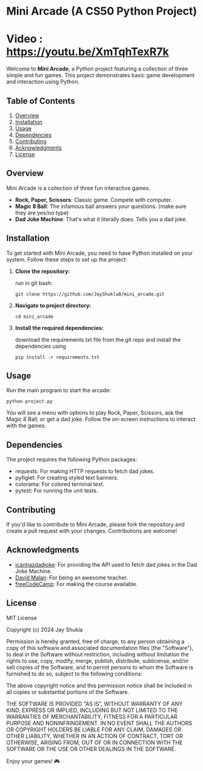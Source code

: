 # Mini Arcade (A CS50 Python Project)
# Video : <https://youtu.be/XmTqhTexR7k>
Welcome to **Mini Arcade**, a Python project featuring a collection of three simple and fun games. This project demonstrates basic game development and interaction using Python.

## Table of Contents
1. [Overview](#overview)
2. [Installation](#installation)
3. [Usage](#usage)
4. [Dependencies](#dependencies)
5. [Contributing](#contributing)
6. [Acknowledgments](#acknowledgments)
7. [License](#license)
   
## Overview

Mini Arcade is a collection of three fun interactive games.
- **Rock, Paper, Scissors**: Classic game. Compete with computer.
- **Magic 8 Ball**: The infamous ball answers your questions. (make sure they are yes/no type)
- **Dad Joke Machine**: That's what it literally does. Tells you a dad joke.

## Installation

To get started with Mini Arcade, you need to have Python installed on your system. Follow these steps to set up the project:

1. **Clone the repository:**

   run in git bash:
   ```
   git clone https://github.com/JayShukla8/mini_arcade.git
   ```

3. **Navigate to project directory:**
   ```
   cd mini_arcade
   ```

4. **Install the required dependencies:**

   download the requirements.txt file from the git repo and install the dependencies using
   ```
   pip install -r requirements.txt
   ```

## Usage

Run the main program to start the arcade:
```
python project.py
```
You will see a menu with options to play Rock, Paper, Scissors, ask the Magic 8 Ball, or get a dad joke. Follow the on-screen instructions to interact with the games.

## Dependencies

The project requires the following Python packages:

- requests: For making HTTP requests to fetch dad jokes.
- pyfiglet: For creating styled text banners.
- colorama: For colored terminal text.
- pytest: For running the unit tests.

## Contributing

If you'd like to contribute to Mini Arcade, please fork the repository and create a pull request with your changes. Contributions are welcome!


## Acknowledgments

- [icanhazdadjoke](https://icanhazdadjoke.com/): For providing the API used to fetch dad jokes in the Dad Joke Machine.
- [David Malan](https://www.linkedin.com/in/malan/): For being an awesome teacher.
- [freeCodeCamp](https://www.youtube.com/c/Freecodecamp): For making the course available.

## License

MIT License

Copyright (c) 2024 Jay Shukla

Permission is hereby granted, free of charge, to any person obtaining a copy
of this software and associated documentation files (the "Software"), to deal
in the Software without restriction, including without limitation the rights
to use, copy, modify, merge, publish, distribute, sublicense, and/or sell
copies of the Software, and to permit persons to whom the Software is
furnished to do so, subject to the following conditions:

The above copyright notice and this permission notice shall be included in all
copies or substantial portions of the Software.

THE SOFTWARE IS PROVIDED "AS IS", WITHOUT WARRANTY OF ANY KIND, EXPRESS OR
IMPLIED, INCLUDING BUT NOT LIMITED TO THE WARRANTIES OF MERCHANTABILITY,
FITNESS FOR A PARTICULAR PURPOSE AND NONINFRINGEMENT. IN NO EVENT SHALL THE
AUTHORS OR COPYRIGHT HOLDERS BE LIABLE FOR ANY CLAIM, DAMAGES OR OTHER
LIABILITY, WHETHER IN AN ACTION OF CONTRACT, TORT OR OTHERWISE, ARISING FROM,
OUT OF OR IN CONNECTION WITH THE SOFTWARE OR THE USE OR OTHER DEALINGS IN THE
SOFTWARE.

Enjoy your games! 🎮


